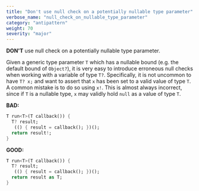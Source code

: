 ```yaml
---
title: "Don't use null check on a potentially nullable type parameter"
verbose_name: "null_check_on_nullable_type_parameter"
category: "antipattern"
weight: 70
severity: "major"
---
```

**DON'T** use null check on a potentially nullable type parameter.

Given a generic type parameter `T` which has a nullable bound (e.g. the default
bound of `Object?`), it is very easy to introduce erroneous null checks when
working with a variable of type `T?`. Specifically, it is not uncommon to have
`T? x;` and want to assert that `x` has been set to a valid value of type `T`.
A common mistake is to do so using `x!`. This is almost always incorrect, since
if `T` is a nullable type, `x` may validly hold `null` as a value of type `T`.

**BAD:**
```dart
T run<T>(T callback()) {
  T? result;
   (() { result = callback(); })();
  return result!;
}
```

**GOOD:**
```dart
T run<T>(T callback()) {
  T? result;
   (() { result = callback(); })();
  return result as T;
}
```


